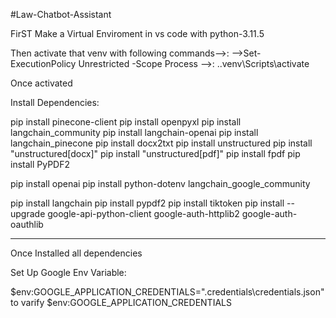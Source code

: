 #Law-Chatbot-Assistant

FirST Make a Virtual Enviroment in vs code with python-3.11.5

Then activate that venv with following commands-->:
-->Set-ExecutionPolicy Unrestricted -Scope Process
-->: .\.venv\Scripts\activate

Once activated

Install Dependencies:

pip install pinecone-client
pip install openpyxl
pip install langchain_community
pip install langchain-openai
pip install langchain_pinecone
pip install docx2txt
pip install unstructured
pip install "unstructured[docx]"
pip install "unstructured[pdf]"
pip install fpdf
pip install PyPDF2

pip install openai
pip install python-dotenv
langchain_google_community

pip install langchain
pip install pypdf2
pip install tiktoken
pip install --upgrade google-api-python-client google-auth-httplib2 google-auth-oauthlib

---

Once Installed all dependencies

Set Up Google Env Variable:

$env:GOOGLE_APPLICATION_CREDENTIALS=".credentials\credentials.json"
to varify
$env:GOOGLE_APPLICATION_CREDENTIALS

